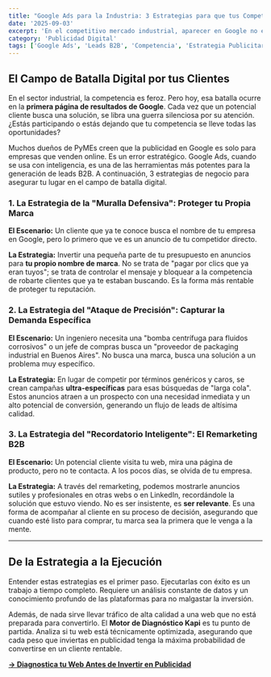 ```yaml
---
title: "Google Ads para la Industria: 3 Estrategias para que tus Competidores no se lleven a tus Clientes"
date: '2025-09-03'
excerpt: 'En el competitivo mercado industrial, aparecer en Google no es una opción. Descubre 3 estrategias de publicidad digital diseñadas para proteger tu marca, capturar demanda y asegurar que tus clientes te encuentren a ti primero.'
category: 'Publicidad Digital'
tags: ['Google Ads', 'Leads B2B', 'Competencia', 'Estrategia Publicitaria']
---
```


## El Campo de Batalla Digital por tus Clientes

En el sector industrial, la competencia es feroz. Pero hoy, esa batalla ocurre en la **primera página de resultados de Google**. Cada vez que un potencial cliente busca una solución, se libra una guerra silenciosa por su atención. ¿Estás participando o estás dejando que tu competencia se lleve todas las oportunidades?

Muchos dueños de PyMEs creen que la publicidad en Google es solo para empresas que venden online. Es un error estratégico. Google Ads, cuando se usa con inteligencia, es una de las herramientas más potentes para la generación de leads B2B. A continuación, 3 estrategias de negocio para asegurar tu lugar en el campo de batalla digital.

### 1. La Estrategia de la "Muralla Defensiva": Proteger tu Propia Marca

**El Escenario:** Un cliente que ya te conoce busca el nombre de tu empresa en Google, pero lo primero que ve es un anuncio de tu competidor directo.

**La Estrategia:** Invertir una pequeña parte de tu presupuesto en anuncios para **tu propio nombre de marca**. No se trata de "pagar por clics que ya eran tuyos"; se trata de controlar el mensaje y bloquear a la competencia de robarte clientes que ya te estaban buscando. Es la forma más rentable de proteger tu reputación.

### 2. La Estrategia del "Ataque de Precisión": Capturar la Demanda Específica

**El Escenario:** Un ingeniero necesita una "bomba centrífuga para fluidos corrosivos" o un jefe de compras busca un "proveedor de packaging industrial en Buenos Aires". No busca una marca, busca una solución a un problema muy específico.

**La Estrategia:** En lugar de competir por términos genéricos y caros, se crean campañas **ultra-específicas** para esas búsquedas de "larga cola". Estos anuncios atraen a un prospecto con una necesidad inmediata y un alto potencial de conversión, generando un flujo de leads de altísima calidad.

### 3. La Estrategia del "Recordatorio Inteligente": El Remarketing B2B

**El Escenario:** Un potencial cliente visita tu web, mira una página de producto, pero no te contacta. A los pocos días, se olvida de tu empresa.

**La Estrategia:** A través del remarketing, podemos mostrarle anuncios sutiles y profesionales en otras webs o en LinkedIn, recordándole la solución que estuvo viendo. No es ser insistente, es **ser relevante**. Es una forma de acompañar al cliente en su proceso de decisión, asegurando que cuando esté listo para comprar, tu marca sea la primera que le venga a la mente.

---

## De la Estrategia a la Ejecución

Entender estas estrategias es el primer paso. Ejecutarlas con éxito es un trabajo a tiempo completo. Requiere un análisis constante de datos y un conocimiento profundo de las plataformas para no malgastar la inversión.

Además, de nada sirve llevar tráfico de alta calidad a una web que no está preparada para convertirlo. El **Motor de Diagnóstico Kapi** es tu punto de partida. Analiza si tu web está técnicamente optimizada, asegurando que cada peso que inviertas en publicidad tenga la máxima probabilidad de convertirse en un cliente rentable.

**[-> Diagnostica tu Web Antes de Invertir en Publicidad](/)**
